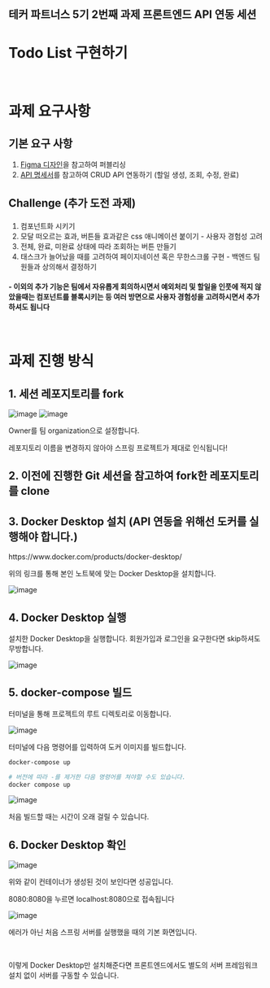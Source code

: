## 테커 파트너스 5기 2번째 과제 프론트엔드 API 연동 세션

# Todo List 구현하기

<br>

# 과제 요구사항

## 기본 요구 사항

1. [Figma 디자인](https://www.figma.com/design/GoXOrkZRu1Lznw37pjWDHw/Techeer-Partners-5%EA%B8%B0-%ED%94%84%EB%A1%A0%ED%8A%B8%EC%97%94%EB%93%9C-API-%EC%97%B0%EB%8F%99-%EC%8B%A4%EC%8A%B5-%EA%B3%BC%EC%A0%9C?node-id=0-1&t=vQObqjzePvNdFsu4-1)을 참고하여 퍼블리싱
2. [API 명세서](https://melodic-walleye-2ab.notion.site/TodoList-API-1385051bdea58043bd8bd272376db7f8)를 참고하여 CRUD API 연동하기 (할일 생성, 조회, 수정, 완료)

## Challenge (추가 도전 과제)</p>

1. 컴포넌트화 시키기
2. 모달 떠오르는 효과, 버튼들 효과같은 css 애니메이션 붙이기 - 사용자 경험성 고려
3. 전체, 완료, 미완료 상태에 따라 조회하는 버튼 만들기
4. 태스크가 늘어났을 때를 고려하여 페이지네이션 혹은 무한스크롤 구현 - 백엔드 팀원들과 상의해서 결정하기

#### - 이외의 추가 기능은 팀에서 자유롭게 회의하시면서 예외처리 및 할일을 인풋에 적지 않았을때는 컴포넌트를 블록시키는 등 여러 방면으로 사용자 경험성을 고려하시면서 추가하셔도 됩니다

<br>

# 과제 진행 방식

## 1. 세션 레포지토리를 fork

![image](https://github.com/user-attachments/assets/87f043f3-4ef3-4856-90c8-388cc6e08d81)
![image](https://github.com/user-attachments/assets/9b8bede4-f129-425c-b641-4e111419b1df)

<p>Owner를 팀 organization으로 설정합니다.</p>
<p>레포지토리 이름을 변경하지 않아야 스프링 프로젝트가 제대로 인식됩니다!</p>

## 2. 이전에 진행한 Git 세션을 참고하여 fork한 레포지토리를 clone

## 3. Docker Desktop 설치 (API 연동을 위해선 도커를 실행해야 합니다.)

<p>https://www.docker.com/products/docker-desktop/</p>
<p>위의 링크를 통해 본인 노트북에 맞는 Docker Desktop을 설치합니다.</p>

![image](https://github.com/user-attachments/assets/8ffa568f-fa3f-4a8e-bf37-48df1d75b38c)

## 4. Docker Desktop 실행

<p>설치한 Docker Desktop을 실행합니다. 회원가입과 로그인을 요구한다면 skip하셔도 무방합니다.</p>

![image](https://github.com/user-attachments/assets/335468d8-9f1d-447e-ad69-69f4ab7da19c)

## 5. docker-compose 빌드

<p>터미널을 통해 프로젝트의 루트 디렉토리로 이동합니다.</p>

![image](https://github.com/user-attachments/assets/f539b6de-d3ad-471d-b813-72a2ef97a5d6)

<p>터미널에 다음 명령어를 입력하여 도커 이미지를 빌드합니다.</p>

```bash
docker-compose up

# 버전에 따라 -를 제거한 다음 명령어를 쳐야할 수도 있습니다.
docker compose up
```

![image](https://github.com/user-attachments/assets/ec888f2d-2ccc-4268-af74-d4b96908ccb7)

<p>처음 빌드할 때는 시간이 오래 걸릴 수 있습니다.</p>

## 6. Docker Desktop 확인

![image](https://github.com/user-attachments/assets/2180df91-6793-4730-8939-9a96919130e5)

<p>위와 같이 컨테이너가 생성된 것이 보인다면 성공입니다.</p>
<p>8080:8080을 누르면 localhost:8080으로 접속됩니다</p>

![image](https://github.com/user-attachments/assets/f8ff0e25-74f4-4312-87a8-d899c85ab783)

<p>에러가 아닌 처음 스프링 서버를 실행했을 때의 기본 화면입니다.</p>

<br>

<p>이렇게 Docker Desktop만 설치해준다면 프론트엔드에서도 별도의 서버 프레임워크 설치 없이 서버를 구동할 수 있습니다.</p>
